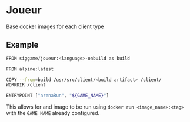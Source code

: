 # Joueur

Base docker images for each client type

## Example

```bash
FROM siggame/joueur:<language>-onbuild as build

FROM alpine:latest

COPY --from=build /usr/src/client/<build artifact> /client/
WORKDIR /client

ENTRYPOINT ["arenaRun", "${GAME_NAME}"]
```

This allows for and image to be run using `docker run <image_name>:<tag>` with the `GAME_NAME` already configured.
